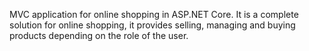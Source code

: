 MVC application for online shopping in ASP.NET Core. It is a complete solution for online shopping, it provides selling, managing and buying products depending on the role of the user.

